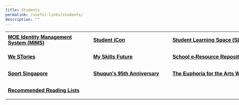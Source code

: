```yaml
---
title: Students
permalink: /useful-links/students/
description: ""
---
```

<table style="border-collapse: collapse; width: 821px;" border="0" width="861" cellspacing="0" cellpadding="0"><colgroup><col style="mso-width-source: userset; mso-width-alt: 10130; width: 208pt;" width="277"> <col style="mso-width-source: userset; mso-width-alt: 9472; width: 194pt;" width="259"> <col style="mso-width-source: userset; mso-width-alt: 11885; width: 244pt;" width="325"></colgroup><tbody><tr style="mso-height-source: userset; height: 39.95pt;"><td class="xl65" style="height: 39.95pt; width: 264.906px;" height="53"><span style="color: #000000;"><a style="color: #000000;" href="https://idp.mims.moe.gov.sg/nidp/saml2/sso" target="_blank"><span style="font-size: 12pt; font-weight: bold; text-decoration: none; font-family: Arial, sans-serif;">MOE Identity Management System (MIMS)</span></a></span></td><td class="xl65" style="border-left: none; width: 245.672px;"><span style="color: #000000;"><a style="color: #000000;" href="https://workspace.google.com/dashboard" target="_blank"><span style="font-size: 12pt; font-weight: bold; text-decoration: none; font-family: Arial, sans-serif;">Student iCon</span></a></span></td><td class="xl65" style="border-left: none; width: 306.422px;"><span style="color: #000000;"><a style="color: #000000;" href="https://vle.learning.moe.edu.sg/login" target="_blank"><span style="font-size: 12pt; font-weight: bold; text-decoration: none; font-family: Arial, sans-serif;">Student Learning Space (SLS)</span></a></span></td></tr><tr style="mso-height-source: userset; height: 39.95pt;"><td class="xl65" style="height: 39.95pt; border-top: none; width: 264.906px;" height="53"><span style="color: #000000;"><a style="color: #000000;" href="https://online.fliphtml5.com/obrr/qkde/#p=1" target="_blank"><span style="font-size: 12pt; font-weight: bold; text-decoration: none; font-family: Arial, sans-serif;">We STories</span></a></span></td><td class="xl65" style="border-top: none; border-left: none; width: 245.672px;"><span style="color: #000000;"><a style="color: #000000;" href="https://www.myskillsfuture.gov.sg/content/student/en/primary.html" target="_blank"><span style="font-size: 12pt; font-weight: bold; text-decoration: none; font-family: Arial, sans-serif;">My Skills Future</span></a></span></td><td class="xl65" style="border-top: none; border-left: none; width: 306.422px;"><span style="color: #000000;"><a style="color: #000000;" href="https://schoolibrary.moe.edu.sg/eresourcespri/cgi-bin/spydus.exe/MSGTRN/WPAC/HOME" target="_blank"><span style="font-size: 12pt; font-weight: bold; text-decoration: none; font-family: Arial, sans-serif;">School e-Resource Repository</span></a></span></td></tr><tr style="mso-height-source: userset; height: 39.95pt;"><td class="xl65" style="height: 39.95pt; border-top: none; width: 264.906px;" height="53"><span style="color: #000000;"><a style="color: #000000;" href="https://www.sportsingapore.gov.sg/" target="_blank"><span style="font-size: 12pt; font-weight: bold; text-decoration: none; font-family: Arial, sans-serif;">Sport Singapore</span></a></span></td><td class="xl65" style="border-top: none; border-left: none; width: 245.672px;"><span style="color: #000000;"><a style="color: #000000;" href="https://sites.google.com/moe.edu.sg/the-shuqun-story/home" target="_blank"><span style="font-size: 12pt; font-weight: bold; text-decoration: none; font-family: Arial, sans-serif;">Shuqun's 95th Anniversary</span></a></span></td><td class="xl65" style="border-top: none; border-left: none; width: 306.422px;"><span style="color: #000000;"><a style="color: #000000;" href="https://w7euphoria.edu.sg/" target="_blank"><span style="font-size: 12pt; font-weight: bold; text-decoration: none; font-family: Arial, sans-serif;">The Euphoria for the Arts Website</span></a></span></td></tr><tr style="mso-height-source: userset; height: 39.95pt;"><td class="xl65" style="height: 39.95pt; border-top: none; width: 264.906px;" height="53"><span style="color: #000000;"><a style="color: #000000;" href="https://moe-shuqunpri-staging.netlify.app/files/Recommended-Reading-Lists.pdf" target="_blank"><span style="font-size: 12pt; font-weight: bold; text-decoration: none; font-family: Arial, sans-serif;">Recommended Reading Lists</span></a></span></td><td class="xl66" style="border-top: none; border-left: none; width: 245.672px;">&nbsp;</td><td class="xl66" style="border-top: none; border-left: none; width: 306.422px;">&nbsp;</td></tr></tbody></table>
